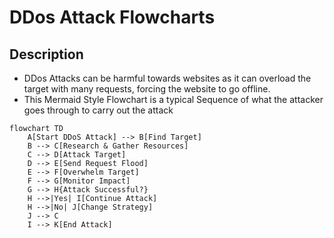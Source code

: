 # DDos Attack Flowcharts
## Description
- DDos Attacks can be harmful towards websites as it can overload the target with many requests, forcing the website to go offline.
- This Mermaid Style Flowchart is a typical Sequence of what the attacker goes through to carry out the attack

```mermaid
flowchart TD
    A[Start DDoS Attack] --> B[Find Target]
    B --> C[Research & Gather Resources]
    C --> D[Attack Target]
    D --> E[Send Request Flood]
    E --> F[Overwhelm Target]
    F --> G[Monitor Impact]
    G --> H{Attack Successful?}
    H -->|Yes| I[Continue Attack]
    H -->|No| J[Change Strategy]
    J --> C
    I --> K[End Attack]
```

